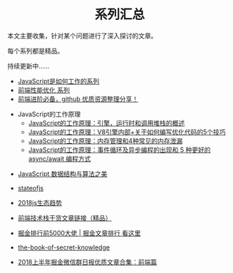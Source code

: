 <h1 align="center">系列汇总</h1>

本文主要收集，针对某个问题进行了深入探讨的文章。

每个系列都是精品。

持续更新中……


* [JavaScript是如何工作的系列](https://github.com/qq449245884/xiaozhi)
* [ 前端性能优化 系列](https://github.com/qq449245884/xiaozhi)
* [前端进阶必备，github 优质资源整理分享！](https://juejin.im/post/5d3edad9f265da03a652f133)

- JavaScript的工作原理
  * [JavaScript的工作原理：引擎，运行时和调用堆栈的概述](https://juejin.im/post/5bc86770e51d450e97054ac7)
  * [JavaScript的工作原理：V8引擎内部+关于如何编写优化代码的5个技巧](https://juejin.im/post/5bc98224f265da0af213a09a)
  * [JavaScript的工作原理：内存管理和4种常见的内存泄漏](https://juejin.im/post/5c1737876fb9a049c43d935c)
  * [JavaScript的工作原理：事件循环及异步编程的出现和 5 种更好的 async/await 编程方式](https://juejin.im/post/5c32b971f265da61407f1057)
 
* [JavaScript 数据结构与算法之美](https://github.com/biaochenxuying/blog)
* [stateofjs](https://stateofjs.com/)
* [2018js生态趋势](https://2018.stateofjs.com/cn/introduction/)

* [前端技术栈干货文章链接（精品）](https://zhuanlan.zhihu.com/p/76184208)
* [掘金排行前5000大佬 | 掘金文章排行 看这里](https://juejin.im/post/5d57f9a6f265da03b1204953)
* [the-book-of-secret-knowledge](https://github.com/trimstray/the-book-of-secret-knowledge)
* [2018上半年掘金微信群日报优质文章合集：前端篇](https://juejin.im/post/5b3adfe2e51d4555b17e85df)



